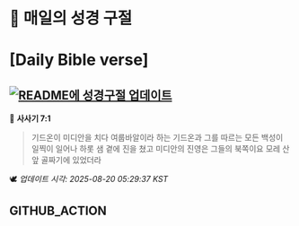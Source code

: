 # 🙏 매일의 성경 구절
# [Daily Bible verse]
## [![README에 성경구절 업데이트](https://github.com/DONGSUKA/first_test/actions/workflows/update-readme-bible.yml/badge.svg)](https://github.com/DONGSUKA/first_test/actions/workflows/update-readme-bible.yml)
<!-- START_BIBLE_VERSE -->
📖 **사사기 7:1**
> 기드온이 미디안을 치다 여룹바알이라 하는 기드온과 그를 따르는 모든 백성이 일찍이 일어나 하롯 샘 곁에 진을 쳤고 미디안의 진영은 그들의 북쪽이요 모레 산 앞 골짜기에 있었더라

🕊️ _업데이트 시각: 2025-08-20 05:29:37 KST_
  <!-- END_BIBLE_VERSE -->
## GITHUB_ACTION
